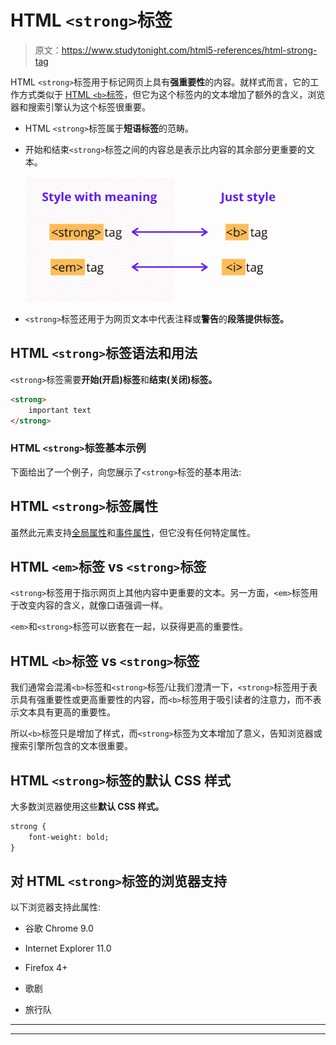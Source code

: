 # HTML `<strong>`标签

> 原文：<https://www.studytonight.com/html5-references/html-strong-tag>

HTML `<strong>`标签用于标记网页上具有**强重要性**的内容。就样式而言，它的工作方式类似于 [HTML `<b>`标签](https://www.studytonight.com/html5-references/html-b-tag)，但它为这个标签内的文本增加了额外的含义，浏览器和搜索引擎认为这个标签很重要。

*   HTML `<strong>`标签属于**短语标签**的范畴。

*   开始和结束`<strong>`标签之间的内容总是表示比内容的其余部分更重要的文本。

    ![difference between bold and strong tag](img/1834577cbd10e1a888d1d70359cdf251.png)

*   `<strong>`标签还用于为网页文本中代表注释或**警告**的**段落提供标签。**

## HTML `<strong>`标签语法和用法

`<strong>`标签需要**开始(开启)标签**和**结束(关闭)标签。**

```html
<strong>
    important text
</strong> 
```

### HTML `<strong>`标签基本示例

下面给出了一个例子，向您展示了`<strong>`标签的基本用法:

## HTML `<strong>`标签属性

虽然此元素支持[全局属性](https://www.studytonight.com/html5-references/html-global-attributes)和[事件属性](https://www.studytonight.com/html5-references/html-event-attributes)，但它没有任何特定属性。

## HTML `<em>`标签 vs `<strong>`标签

`<strong>`标签用于指示网页上其他内容中更重要的文本。另一方面，`<em>`标签用于改变内容的含义，就像口语强调一样。

`<em>`和`<strong>`标签可以嵌套在一起，以获得更高的重要性。

## HTML `<b>`标签 vs `<strong>`标签

我们通常会混淆`<b>`标签和`<strong>`标签/让我们澄清一下，`<strong>`标签用于表示具有强重要性或更高重要性的内容，而`<b>`标签用于吸引读者的注意力，而不表示文本具有更高的重要性。

所以`<b>`标签只是增加了样式，而`<strong>`标签为文本增加了意义，告知浏览器或搜索引擎所包含的文本很重要。

## HTML `<strong>`标签的默认 CSS 样式

大多数浏览器使用这些**默认 CSS 样式。**

```html
strong {
    font-weight: bold;
}
```

## 对 HTML `<strong>`标签的浏览器支持

以下浏览器支持此属性:

*   谷歌 Chrome 9.0

*   Internet Explorer 11.0

*   Firefox 4+

*   歌剧

*   旅行队

* * *

* * *